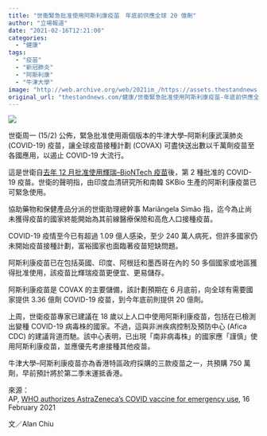 ```yaml
---
title: "世衞緊急批准使用阿斯利康疫苗　年底前供應全球 20 億劑"
author: "立場報道"
date: "2021-02-16T12:21:00"
categories:
  - "健康"
tags:
  - "疫苗"
  - "新冠肺炎"
  - "阿斯利康"
  - "牛津大學"
image: "http://web.archive.org/web/2021im_/https://assets.thestandnews.com/media/photos/template-24_6Q7xJ_dQxDVDd.png"
original_url: "thestandnews.com/健康/世衞緊急批准使用阿斯利康疫苗-年底前供應全球-20-億劑"
---
```

![](http://web.archive.org/web/2021im_/https://assets.thestandnews.com/media/photos/template-24_6Q7xJ_dQxDVDd.png)

世衛周一 (15/2) 公佈，緊急批准使用兩個版本的牛津大學–阿斯利康武漢肺炎 (COVID-19) 疫苗，讓全球疫苗接種計劃 (COVAX) 可盡快送出數以千萬劑疫苗至各國應用，以遏止 COVID-19 大流行。

這是世衛自[去年 12 月批准使用輝瑞–BioNTech 疫苗](http://web.archive.org/web/20211229095053/https://www.who.int/news/item/15-02-2021-who-lists-two-additional-covid-19-vaccines-for-emergency-use-and-covax-roll-out)後，第 2 種批准的 COVID-19 疫苗。世衛的聲明指，由印度血清研究所和南韓 SKBio 生產的阿斯利康疫苗已可緊急使用。

協助藥物和保健產品分派的世衛助理總幹事 Mariângela Simão 指，迄今為止尚未獲得疫苗的國家終能開始為其前線醫療保險和高危人口接種疫苗。

COVID-19 疫情至今已有超過 1.09 億人感染，至少 240 萬人病死，但許多國家仍未開始疫苗接種計劃，富裕國家也面臨著疫苗短缺問題。

阿斯利康疫苗已在包括英國、印度、阿根廷和墨西哥在內的 50 多個國家或地區獲得批准使用，該疫苗比輝瑞疫苗更便宜、更易儲存。

阿斯利康疫苗是 COVAX 的主要儲備，該計劃預期在 6 月底前，向全球有需要國家提供 3.36 億劑 COVID-19 疫苗，到今年底前則提供 20 億劑。

上周，世衛疫苗專家已建議在 18 歲以上人口中使用阿斯利康疫苗，包括在已檢測出變種 COVID-19 病毒株的國家。不過，這與非洲疾病控制及預防中心 (Afica CDC) 的建議背道而馳。該中心表明，已出現「南非病毒株」的國家應「謹慎」使用阿斯利康疫苗，並應優先考慮接種其他疫苗。

牛津大學–阿斯利康疫苗亦為香港特區政府採購的三款疫苗之一，共預購 750 萬劑，早前預計將於第二季末運抵香港。

來源：  
AP, [WHO authorizes AstraZeneca’s COVID vaccine for emergency use](http://web.archive.org/web/20211229095053/https://apnews.com/article/pandemics-latin-america-coronavirus-pandemic-united-nations-3270b68714c77cf4b292ad25a147323f), 16 February 2021

文／Alan Chiu